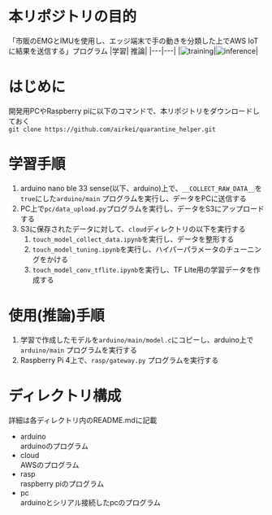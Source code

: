 # 本リポジトリの目的
「市販のEMGとIMUを使用し、エッジ端末で手の動きを分類した上でAWS IoTに結果を送信する」プログラム
|学習| 推論|
|---|---|
|![training](https://user-images.githubusercontent.com/16249131/152665007-90aeec22-7407-4464-bea7-9912f687525b.svg)|![inference](https://user-images.githubusercontent.com/16249131/152664901-3534ad8c-bf4d-46e6-8025-66089154f0f3.svg)|

# はじめに
開発用PCやRaspberry piに以下のコマンドで、本リポジトリをダウンロードしておく  
`git clone https://github.com/airkei/quarantine_helper.git`


# 学習手順
1. arduino nano ble 33 sense(以下、arduino)上で、`__COLLECT_RAW_DATA__`を`true`にした`arduino/main` プログラムを実行し、データをPCに送信する
2. PC上で`pc/data_upload.py`プログラムを実行し、データをS3にアップロードする
3. S3に保存されたデータに対して、`cloud`ディレクトリの以下を実行する
   1. `touch_model_collect_data.ipynb`を実行し、データを整形する
   2. `touch_model_tuning.ipynb`を実行し、ハイパーパラメータのチューニングをかける
   3. `touch_model_conv_tflite.ipynb`を実行し、TF Lite用の学習データを作成する

# 使用(推論)手順
1. 学習で作成したモデルを`arduino/main/model.c`にコピーし、arduino上で`arduino/main` プログラムを実行する
2. Raspberry Pi 4上で、`rasp/gateway.py` プログラムを実行する



# ディレクトリ構成
詳細は各ディレクトリ内のREADME.mdに記載
* arduino  
arduinoのプログラム
* cloud  
AWSのプログラム
* rasp  
raspberry piのプログラム
* pc  
arduinoとシリアル接続したpcのプログラム
